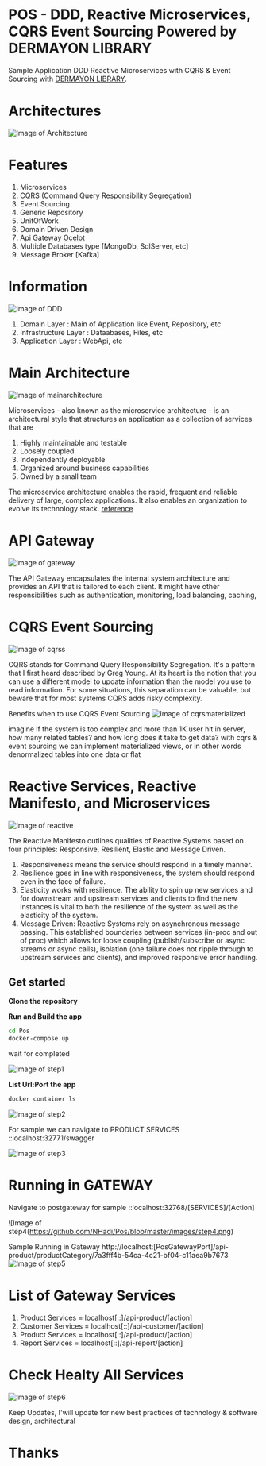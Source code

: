 # POS - DDD, Reactive Microservices, CQRS Event Sourcing Powered by DERMAYON LIBRARY
Sample Application DDD Reactive Microservices with CQRS & Event Sourcing with [DERMAYON LIBRARY](https://github.com/NHadi/Dermayon). 

# Architectures
![Image of Architecture](https://github.com/NHadi/Pos/blob/master/images/architecture.png)

# Features
1. Microservices 
2. CQRS (Command Query Responsibility Segregation)
3. Event Sourcing
4. Generic Repository 
5. UnitOfWork
6. Domain Driven Design
7. Api Gateway [Ocelot](https://ocelot.readthedocs.io/en/latest/introduction/gettingstarted.html)
8. Multiple Databases type [MongoDb, SqlServer, etc]
9. Message Broker [Kafka]

# Information
![Image of DDD](https://github.com/NHadi/Pos/blob/master/images/ddd.png)

1. Domain Layer : Main of Application like Event, Repository, etc
2. Infrastructure Layer : Dataabases, Files, etc
3. Application Layer : WebApi, etc

# Main Architecture
![Image of mainarchitecture](https://github.com/NHadi/Pos/blob/master/images/mainarchitecture.png)

Microservices - also known as the microservice architecture - is an architectural style that structures an application as a collection of services that are

1. Highly maintainable and testable
2. Loosely coupled
3. Independently deployable
4. Organized around business capabilities
5. Owned by a small team

The microservice architecture enables the rapid, frequent and reliable delivery of large, complex applications. It also enables an organization to evolve its technology stack. [reference](https://microservices.io/)


# API Gateway
![Image of gateway](https://github.com/NHadi/Pos/blob/master/images/gateway.jpg)

The API Gateway encapsulates the internal system architecture and provides an API that is tailored to each client. It might have other responsibilities such as authentication, monitoring, load balancing, caching,

# CQRS Event Sourcing
![Image of cqrss](https://github.com/NHadi/Pos/blob/master/images/cqrss.png)

CQRS stands for Command Query Responsibility Segregation. It's a pattern that I first heard described by Greg Young. At its heart is the notion that you can use a different model to update information than the model you use to read information. For some situations, this separation can be valuable, but beware that for most systems CQRS adds risky complexity.

Benefits when to use CQRS Event Sourcing
![Image of cqrsmaterialized](https://github.com/NHadi/Pos/blob/master/images/cqrsmaterialized.png)

imagine if the system is too complex and more than 1K user hit in server, how many related tables? and how long does it take to get data? with cqrs & event sourcing we can implement materialized views, or in other words denormalized tables into one data or flat

# Reactive Services, Reactive Manifesto, and Microservices 
![Image of reactive](https://github.com/NHadi/Pos/blob/master/images/reactive.png)

The Reactive Manifesto outlines qualities of Reactive Systems based on four principles: Responsive, Resilient, Elastic and Message Driven. 

1. Responsiveness means the service should respond in a timely manner.
2. Resilience goes in line with responsiveness, the system should respond even in the face of failure.
3. Elasticity works with resilience. The ability to spin up new services and for downstream and upstream services and clients to find the new instances is vital to both the resilience of the system as well as the elasticity of the system.  
4. Message Driven: Reactive Systems rely on asynchronous message passing. This established boundaries between services (in-proc and out of proc) which allows for loose coupling (publish/subscribe or async streams or async calls), isolation (one failure does not ripple through to upstream services and clients), and improved responsive error handling.

## Get started

**Clone the repository**

**Run and Build the app**

```sh
cd Pos 
docker-compose up
```

wait for completed

![Image of step1](https://github.com/NHadi/Pos/blob/master/images/step1.png)

**List Url:Port the app**
```sh
docker container ls
```

![Image of step2](https://github.com/NHadi/Pos/blob/master/images/step2.png)

For sample we can navigate to PRODUCT SERVICES ::localhost:32771/swagger

![Image of step3](https://github.com/NHadi/Pos/blob/master/images/step3.png)

# Running in GATEWAY

Navigate to postgateway for sample ::localhost:32768/[SERVICES]/[Action]

![Image of step4(https://github.com/NHadi/Pos/blob/master/images/step4.png)

Sample Running in Gateway
http://localhost:[PosGatewayPort]/api-product/productCategory/7a3fff4b-54ca-4c21-bf04-c11aea9b7673
![Image of step5](https://github.com/NHadi/Pos/blob/master/images/step5.png)

# List of Gateway Services

1. Product Services = localhost[::]/api-product/[action]
2. Customer Services = localhost[::]/api-customer/[action]
3. Product Services = localhost[::]/api-product/[action]
4. Report Services = localhost[::]/api-report/[action]

# Check Healty All Services
![Image of step6](https://github.com/NHadi/Pos/blob/master/images/step6.png)


Keep Updates, I'will update for new best practices of technology & software design, architectural

# Thanks
















